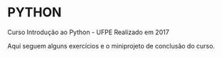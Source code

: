 # PYTHON
Curso Introdução ao Python - UFPE
Realizado em 2017

Aqui seguem alguns exercícios e o miniprojeto de conclusão do curso.
